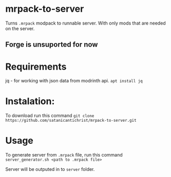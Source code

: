 # mrpack-to-server
Turns ```.mrpack``` modpack to runnable server. With only mods that are needed on the server.

Forge is unsuported for now
---

# Requirements
jq - for working with json data from modrinth api. ```apt install jq```

# Instalation:
To download run this command
```git clone https://github.com/satanicantichrist/mrpack-to-server.git```

# Usage
To generate server from ```.mrpack``` file, run this command
```server_generator.sh <path to .mrpack file>```

Server will be outputed in to ```server``` folder.

